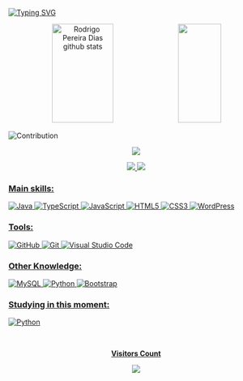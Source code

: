 

[![Typing SVG](https://readme-typing-svg.herokuapp.com/?color=008f11&size=35&center=true&vCenter=true&width=1000&lines=HELLO,+MY+NAME+is+Rodrigo+Dias;I'm+21+years+old;I+from+Brasil,+SP;I+study+Information+Systems+at+Estacio;Be+Welcome!+:%29)](https://git.io/typing-svg)

<div align="center">  
  <img width="49%" height="195px" src="https://github-readme-stats.vercel.app/api?username=Rodrigopereiradias&show_icons=true&count_private=true&hide_border=true&title_color=008f11&icon_color=008f11&text_color=c9d1d9&bg_color=0d1117" alt="Rodrigo Pereira Dias github stats" /> 
  <img width="41%" height="195px" src="https://github-readme-stats.vercel.app/api/top-langs/?username=Rodrigopereiradias&layout=compact&hide_border=true&title_color=008f11&text_color=008f11&bg_color=0d1117" />
</div>

![Contribution](https://activity-graph.herokuapp.com/graph?username=Rodrigopereiradias&theme=gotham&hide_border=true&area=true)

<p align="center">
  <img src="https://github-profile-trophy.vercel.app/?username=Rodrigopereiradias&theme=dracula&row=2&no-bg=true&column=3&margin-w=15&margin-h=15" />
</p>

<div align="center">  
<a href="https://www.linkedin.com/in/rodrigo-pereira-dias-904698153/" target="_blank"><img src="https://img.shields.io/badge/-Linkedin-%230075b5?style=for-the-badge&logo=Linkedin&logoColor=white"</a>
<a href="mailto:rodrigopdias2015@gmail.com" target="_blank"><img src="https://img.shields.io/badge/Gmail-D14836?style=for-the-badge&logo=gmail&logoColor=white"</a>
</div>
  

### Main skills:
![Java](https://img.shields.io/badge/java-%23ED8B00.svg?style=for-the-badge&logo=java&logoColor=white)
![TypeScript](https://img.shields.io/badge/typescript-%23007ACC.svg?style=for-the-badge&logo=typescript&logoColor=white)
![JavaScript](https://img.shields.io/badge/javascript-%23323330.svg?style=for-the-badge&logo=javascript&logoColor=%23F7DF1E)
![HTML5](https://img.shields.io/badge/html5-%23E34F26.svg?style=for-the-badge&logo=html5&logoColor=white)
![CSS3](https://img.shields.io/badge/css3-%231572B6.svg?style=for-the-badge&logo=css3&logoColor=white)
![WordPress](https://img.shields.io/badge/WordPress-%23117AC9.svg?style=for-the-badge&logo=WordPress&logoColor=white)

### Tools:
![GitHub](https://img.shields.io/badge/github-%23121011.svg?style=for-the-badge&logo=github&logoColor=white)
![Git](https://img.shields.io/badge/git-%23F05033.svg?style=for-the-badge&logo=git&logoColor=white)
![Visual Studio Code](https://img.shields.io/badge/Visual%20Studio%20Code-0078d7.svg?style=for-the-badge&logo=visual-studio-code&logoColor=white)

### Other Knowledge:
![MySQL](https://img.shields.io/badge/mysql-%2300f.svg?style=for-the-badge&logo=mysql&logoColor=white)
![Python](https://img.shields.io/badge/python-3670A0?style=for-the-badge&logo=python&logoColor=ffdd54)
![Bootstrap](https://img.shields.io/badge/bootstrap-%23563D7C.svg?style=for-the-badge&logo=bootstrap&logoColor=white)
  
### Studying in this moment:
![Python](https://img.shields.io/badge/python-3670A0?style=for-the-badge&logo=python&logoColor=ffdd54)

  <div align="center">
<br><p align="centre"><b>Visitors Count</b></p>  
<p align="center"><img align="center" src="https://profile-counter.glitch.me/{Rodrigopereiradias}/count.svg" /></p> 
<br></div>
  

